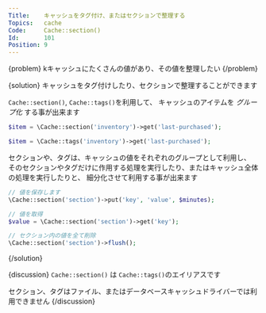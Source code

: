 ```yaml
---
Title:    キャッシュをタグ付け、またはセクションで整理する
Topics:   cache
Code:     Cache::section()
Id:       101
Position: 9
---
```


{problem}
kキャッシュにたくさんの値があり、その値を整理したい
{/problem}

{solution}
キャッシュをタグ付けしたり、セクションで整理することができます

`Cache::section()`, `Cache::tags()`を利用して、
キャッシュのアイテムを  _グループ化_ する事が出来ます

```php
$item = \Cache::section('inventory')->get('last-purchased');

$item = \Cache::tags('inventory')->get('last-purchased');
```

セクションや、タグは、キャッシュの値をそれぞれのグループとして利用し、
そのセクションやタグだけに作用する処理を実行したり、またはキャッシュ全体の処理を実行したりと、
細分化させて利用する事が出来ます

```php
// 値を保存します
\Cache::section('section')->put('key', 'value', $minutes);

// 値を取得
$value = \Cache::section('section')->get('key');

// セクション内の値を全て削除
\Cache::section('section')->flush();
```
{/solution}

{discussion}
`Cache::section()` は `Cache::tags()`のエイリアスです

セクション、タグはファイル、またはデータベースキャッシュドライバーでは利用できません
{/discussion}

